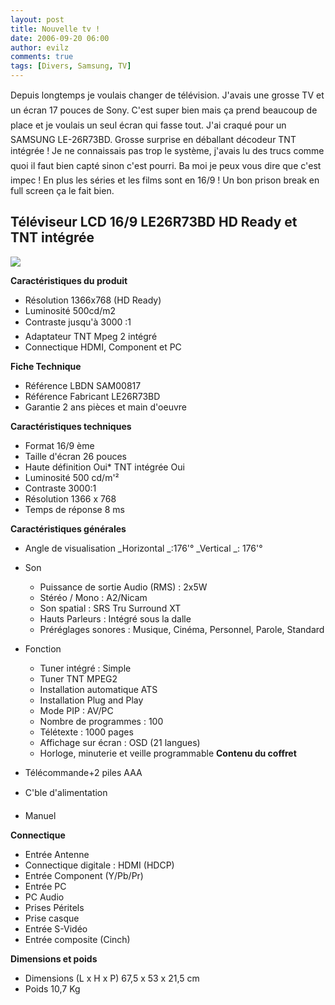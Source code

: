```yaml
---
layout: post
title: Nouvelle tv !
date: 2006-09-20 06:00
author: evilz
comments: true
tags: [Divers, Samsung, TV]
---
```

Depuis longtemps je voulais changer de télévision. J'avais une grosse TV et un écran 17 pouces de Sony.
C'est super bien mais ça prend beaucoup de place et je voulais un seul écran qui fasse tout. J'ai craqué pour un SAMSUNG LE-26R73BD.
Grosse surprise en déballant décodeur TNT intégrée ! Je ne connaissais pas trop le système, j'avais lu des trucs comme quoi il faut bien capté sinon c'est pourri.
Ba moi je peux vous dire que c'est impec ! En plus les séries et les films sont en 16/9 ! Un bon prison break en full screen ça le fait bien.

## Téléviseur LCD 16/9 LE26R73BD HD Ready et TNT intégrée

[![](https://c4.staticflickr.com/4/3954/15530765816_df8257eb05.jpg)](https://c4.staticflickr.com/4/3954/15530765816_df8257eb05.jpg)

**Caractéristiques du produit**

*   Résolution 1366x768 (HD Ready)
*   Luminosité 500cd/m2
*   Contraste jusqu'à 3000 :1
*   Adaptateur TNT Mpeg 2 intégré
*   Connectique HDMI, Component et PC

**Fiche Technique**

*   Référence LBDN  SAM00817
*   Référence Fabricant  LE26R73BD
*   Garantie  2 ans pièces et main d'oeuvre

**Caractéristiques techniques**

*   Format 16/9 ème
*   Taille d'écran 26 pouces
*   Haute définition Oui*   TNT intégrée Oui
*   Luminosité 500 cd/m'²
*   Contraste 3000:1
*   Résolution 1366 x 768
*   Temps de réponse 8 ms

**Caractéristiques générales**

*   Angle de visualisation _Horizontal _:176'° _Vertical _: 176'°
*   Son

    *   Puissance de sortie Audio (RMS) : 2x5W
    *   Stéréo / Mono : A2/Nicam
    *   Son spatial : SRS Tru Surround XT
    *   Hauts Parleurs : Intégré sous la dalle
    *   Préréglages sonores : Musique, Cinéma, Personnel, Parole, Standard
*   Fonction

    *   Tuner intégré : Simple
    *   Tuner TNT MPEG2
    *   Installation automatique ATS
    *   Installation Plug and Play
    *   Mode PIP : AV/PC
    *   Nombre de programmes : 100
    *   Télétexte : 1000 pages
    *   Affichage sur écran : OSD (21 langues)
    *   Horloge, minuterie et veille programmable
**Contenu du coffret**

*   Télécommande+2 piles AAA
*   C'ble d'alimentation
*   Manuel

**Connectique**

*   Entrée Antenne
*   Connectique digitale : HDMI (HDCP)
*   Entrée Component (Y/Pb/Pr)
*   Entrée PC
*   PC Audio
*   Prises Péritels
*   Prise casque
*   Entrée S-Vidéo
*   Entrée composite (Cinch)

**Dimensions et poids**

*   Dimensions (L x H x P) 67,5 x 53 x 21,5 cm
*   Poids 10,7 Kg